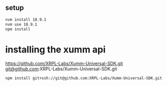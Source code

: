 

## setup

```bash
nvm install 18.9.1
nvm use 18.9.1
npm install
```

# installing the xumm api

https://github.com/XRPL-Labs/Xumm-Universal-SDK.git
git@github.com:XRPL-Labs/Xumm-Universal-SDK.git


`npm install git+ssh://git@github.com:XRPL-Labs/Xumm-Universal-SDK.git`